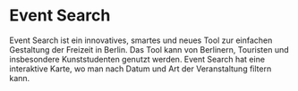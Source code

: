 # Event Search

Event Search ist ein innovatives, smartes und neues Tool zur einfachen Gestaltung der Freizeit in Berlin. Das Tool kann von Berlinern, Touristen und insbesondere Kunststudenten genutzt werden. Event Search hat eine interaktive Karte, wo man nach Datum und Art der Veranstaltung filtern kann.
